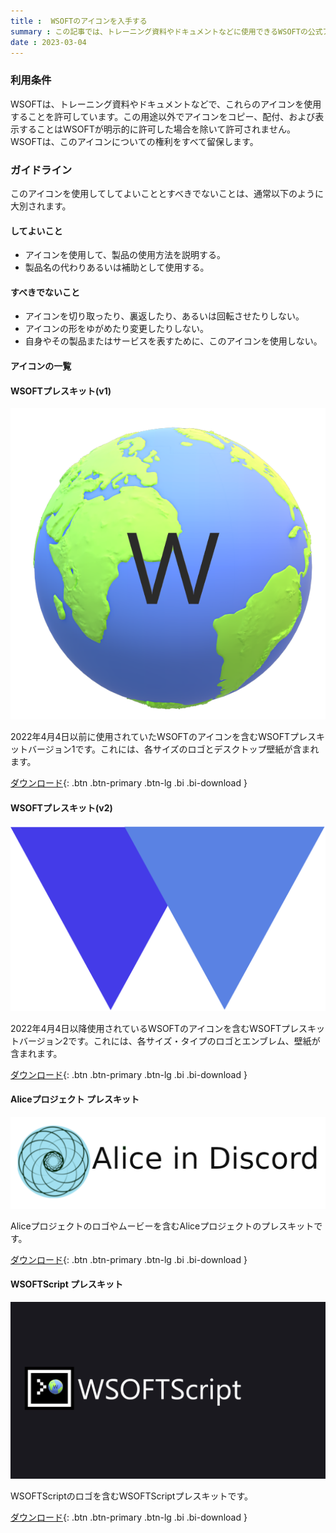 ```yaml
---
title :  WSOFTのアイコンを入手する
summary : この記事では、トレーニング資料やドキュメントなどに使用できるWSOFTの公式アイコンの入手方法について説明します。
date : 2023-03-04
---
```


### 利用条件
WSOFTは、トレーニング資料やドキュメントなどで、これらのアイコンを使用することを許可しています。この用途以外でアイコンをコピー、配付、および表示することはWSOFTが明示的に許可した場合を除いて許可されません。WSOFTは、このアイコンについての権利をすべて留保します。

### ガイドライン

このアイコンを使用してしてよいこととすべきでないことは、通常以下のように大別されます。

#### してよいこと

- アイコンを使用して、製品の使用方法を説明する。
- 製品名の代わりあるいは補助として使用する。

#### すべきでないこと

- アイコンを切り取ったり、裏返したり、あるいは回転させたりしない。
- アイコンの形をゆがめたり変更したりしない。
- 自身やその製品またはサービスを表すために、このアイコンを使用しない。

#### アイコンの一覧

#### WSOFTプレスキット(v1)

![v1の主なロゴ](./media/WSOFT-Transppernennt.png)

2022年4月4日以前に使用されていたWSOFTのアイコンを含むWSOFTプレスキットバージョン1です。これには、各サイズのロゴとデスクトップ壁紙が含まれます。

[ ダウンロード](https://download.wsoft.ws/WS00173){: .btn .btn-primary .btn-lg .bi .bi-download }

#### WSOFTプレスキット(v2)

![v2の主なロゴ](./media/WSOFT-logo.png)

2022年4月4日以降使用されているWSOFTのアイコンを含むWSOFTプレスキットバージョン2です。これには、各サイズ・タイプのロゴとエンブレム、壁紙が含まれます。

[ ダウンロード](https://download.wsoft.ws/WS00174){: .btn .btn-primary .btn-lg .bi .bi-download }

#### Aliceプロジェクト プレスキット

![Aliceの主なロゴ](./media/AID.png)

Aliceプロジェクトのロゴやムービーを含むAliceプロジェクトのプレスキットです。

[ ダウンロード](https://download.wsoft.ws/WS00175){: .btn .btn-primary .btn-lg .bi .bi-download }

#### WSOFTScript プレスキット

![WSOFTScriptの主なロゴ](./media/WSOFTScript%E5%8E%9F%E6%9C%AC.png)

WSOFTScriptのロゴを含むWSOFTScriptプレスキットです。

[ ダウンロード](https://download.wsoft.ws/WS00176){: .btn .btn-primary .btn-lg .bi .bi-download }